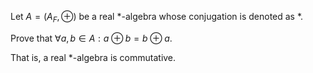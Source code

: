 Let $A = \left(A_F, \oplus\right)$ be a real $*$-algebra whose conjugation is denoted as $*$.

Prove that $\forall a, b \in A: a \oplus b = b \oplus a$.

That is, a real $*$-algebra is commutative.
